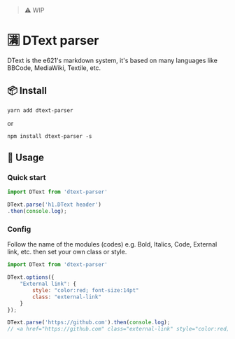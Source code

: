 > :warning: WIP

# :u6e80: DText parser
DText is the e621's markdown system, it's based on many languages like BBCode, MediaWiki, Textile, etc.

## :package: Install
```
yarn add dtext-parser
```
or
```
npm install dtext-parser -s
```

## :wrench: Usage
### Quick start
```js
import DText from 'dtext-parser'

DText.parse('h1.DText header')
.then(console.log);
```

### Config
Follow the name of the modules (codes) e.g. Bold, Italics, Code, External link, etc. then set your own class or style.
```js
import DText from 'dtext-parser'

DText.options({
    "External link": {
        style: "color:red; font-size:14pt"
        class: "external-link"
    }
});

DText.parse('https://github.com').then(console.log);
// <a href="https://github.com" class="external-link" style="color:red; font-size:14pt">https://github.com</a>
```
